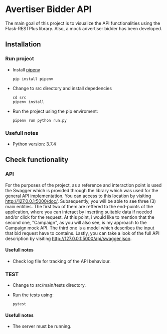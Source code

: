 # Avertiser Bidder API

The main goal of this project is to visualize the API functionalities using the Flask-RESTPlus library. Also, a mock advertiser bidder has been developed.

## Installation

### Run project
  - Install [pipenv](https://pipenv.readthedocs.io/en/latest/)
    ```
    pip install pipenv
    ```
  - Change to src directory and install depedencies
    ```
    cd src
    pipenv install
    ```
  - Run the project using the pip enviroment:
    ```
    pipenv run python run.py
    ```

### Usefull notes
  - Python version: 3.7.4

## Check functionality

### API

For the purposes of the project, as a reference and interaction point is used the Swagger which is provided through the library which was used for the general API implementation. You can access to this
location by visiting http://127.0.0.1:5000/doc/. Subsequently, you will be able to see three (3) main entities. The first two of them are reffered to the end-points of the application, where you can interact by inserting suitable data if needed and/or click for the request. At this point, i would like to mention that the second one, "Campaign", as you will also see, is my approach to the Campaign mock API. The third one is a model which describes the input that bid request have to contains. Lastly, you can take a look of the full API description by visiting http://127.0.0.1:5000/api/swagger.json.

#### Usefull notes
- Check log file for tracking of the API behaviour.

### TEST

- Change to src/main/tests directory.

- Run the tests using:
    ```
    pytest
    ```

#### Usefull notes
- The server must be running.

